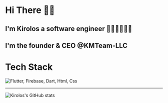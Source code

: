 # Hi There 👋🏽
## I'm Kirolos a software engineer 👨🏽‍💻🧑🏽‍💻
## I'm the founder & CEO @KMTeam-LLC

# Tech Stack
<img src="https://skillicons.dev/icons?i=flutter,firebase,dart,html,css" title="Flutter, Firebase, Dart, HTML, CSS" alt="Flutter, Firebase, Dart, Html, Css" /> <br />
___
![Kirolos's GitHub stats](https://github-readme-stats.vercel.app/api?username=KirolosMFahem&show_icons=true&theme=tokyonight) 
